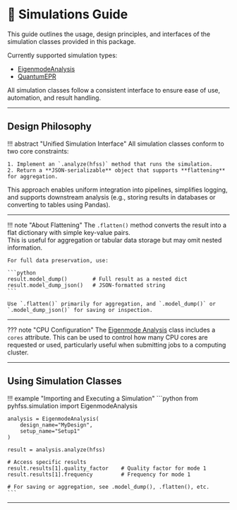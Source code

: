 # 🧪 Simulations Guide

This guide outlines the usage, design principles, and interfaces of the simulation classes provided in this package.

Currently supported simulation types:

- [EigenmodeAnalysis](../api/eigenmode_analysis.md)
- [QuantumEPR](../api/quantum_epr.md)

All simulation classes follow a consistent interface to ensure ease of use, automation, and result handling.

---

## Design Philosophy

!!! abstract "Unified Simulation Interface"
    All simulation classes conform to two core constraints:

    1. Implement an `.analyze(hfss)` method that runs the simulation.
    2. Return a **JSON-serializable** object that supports **flattening** for aggregation.

This approach enables uniform integration into pipelines, simplifies logging, and supports downstream analysis (e.g., storing results in databases or converting to tables using Pandas).

---

!!! note "About Flattening"
    The `.flatten()` method converts the result into a flat dictionary with simple key-value pairs.  
    This is useful for aggregation or tabular data storage but may omit nested information.

    For full data preservation, use:

    ```python
    result.model_dump()        # Full result as a nested dict
    result.model_dump_json()   # JSON-formatted string
    ```

    Use `.flatten()` primarily for aggregation, and `.model_dump()` or `.model_dump_json()` for saving or inspection.

---

??? note "CPU Configuration"
    The [Eigenmode Analysis](../api/eigenmode_analysis.md) class includes a `cores` attribute. 
    This can be used to control how many CPU cores are requested or used, particularly useful when submitting jobs to a computing cluster.

---

## Using Simulation Classes

!!! example "Importing and Executing a Simulation"
    ```python
    from pyhfss.simulation import EigenmodeAnalysis

    analysis = EigenmodeAnalysis(
        design_name="MyDesign",
        setup_name="Setup1"
    )

    result = analysis.analyze(hfss)

    # Access specific results
    result.results[1].quality_factor    # Quality factor for mode 1
    result.results[1].frequency         # Frequency for mode 1

    # For saving or aggregation, see .model_dump(), .flatten(), etc.
    ```

---
